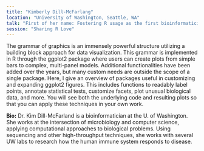 ```yaml
---
title: "Kimberly Dill-McFarlang"
location: "University of Washington, Seattle, WA"
talk: "First of her name: Fostering R usage as the first bioinformatician in my department"
session: "Sharing R Love"
---
```


The grammar of graphics is an immensely powerful structure utilizing a building block approach for data visualization. This grammar is implemented in R through the ggplot2 package where users can create plots from simple bars to complex, multi-panel models. Additional functionalities have been added over the years, but many custom needs are outside the scope of a single package. Here, I give an overview of packages useful in customizing and expanding ggplot2 figures. This includes functions to readably label points, annotate statistical tests, customize facets, plot unusual biological data, and more. You will see both the underlying code and resulting plots so that you can apply these techniques in your own work.

__Bio:__ Dr. Kim Dill-McFarland is a bioinformatician at the U. of Washington. She works at the intersection of microbiology and computer science, applying computational approaches to biological problems. Using sequencing and other high-throughput techniques, she works with several UW labs to research how the human immune system responds to disease. 